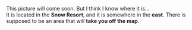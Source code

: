 This picture will come soon. But I think I know where it is...<br/>
It is located in the <b>Snow Resort</b>, and it is somewhere in the <b>east</b>. There is supposed to be an area that will <b>take you off the map</b>.

